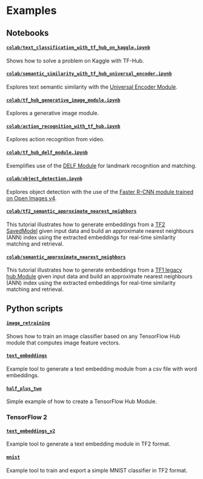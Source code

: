 # Examples

## Notebooks

#### [`colab/text_classification_with_tf_hub_on_kaggle.ipynb`](colab/text_classification_with_tf_hub_on_kaggle.ipynb)

Shows how to solve a problem on Kaggle with TF-Hub.

#### [`colab/semantic_similarity_with_tf_hub_universal_encoder.ipynb`](colab/semantic_similarity_with_tf_hub_universal_encoder.ipynb)

Explores text semantic similarity with the
[Universal Encoder Module](https://tfhub.dev/google/universal-sentence-encoder/2).

#### [`colab/tf_hub_generative_image_module.ipynb`](colab/tf_hub_generative_image_module.ipynb)

Explores a generative image module.

#### [`colab/action_recognition_with_tf_hub.ipynb`](colab/action_recognition_with_tf_hub.ipynb)

Explores action recognition from video.

#### [`colab/tf_hub_delf_module.ipynb`](colab/tf_hub_delf_module.ipynb)

Exemplifies use of the [DELF Module](https://tfhub.dev/google/delf/1) for
landmark recognition and matching.

#### [`colab/object_detection.ipynb`](colab/object_detection.ipynb)

Explores object detection with the use of the
[Faster R-CNN module trained on Open Images v4](https://tfhub.dev/google/faster_rcnn/openimages_v4/inception_resnet_v2/1).

#### [`colab/tf2_semantic_approximate_nearest_neighbors`](colab/tf2_semantic_approximate_nearest_neighbors.ipynb)

This tutorial illustrates how to generate embeddings from a
[TF2 SavedModel](https://www.tensorflow.org/hub/tf2_saved_model) given input
data and build an approximate nearest neighbours (ANN) index using the extracted
embeddings for real-time similarity matching and retrieval.

#### [`colab/semantic_approximate_nearest_neighbors`](colab/semantic_approximate_nearest_neighbors.ipynb)

This tutorial illustrates how to generate embeddings from a
[TF1 legacy hub.Module](https://www.tensorflow.org/hub/tf1_hub_module) given
input data and build an approximate nearest neighbours (ANN) index using the
extracted embeddings for real-time similarity matching and retrieval.

## Python scripts

#### [`image_retraining`](image_retraining)

Shows how to train an image classifier based on any TensorFlow Hub module that
computes image feature vectors.

#### [`text_embeddings`](text_embeddings)

Example tool to generate a text embedding module from a csv file with word
embeddings.

#### [`half_plus_two`](half_plus_two)

Simple example of how to create a TensorFlow Hub Module.

### TensorFlow 2

#### [`text_embeddings_v2`](text_embeddings)

Example tool to generate a text embedding module in TF2 format.

#### [`mnist`](mnist_export_v2)

Example tool to train and export a simple MNIST classifier in TF2 format.
